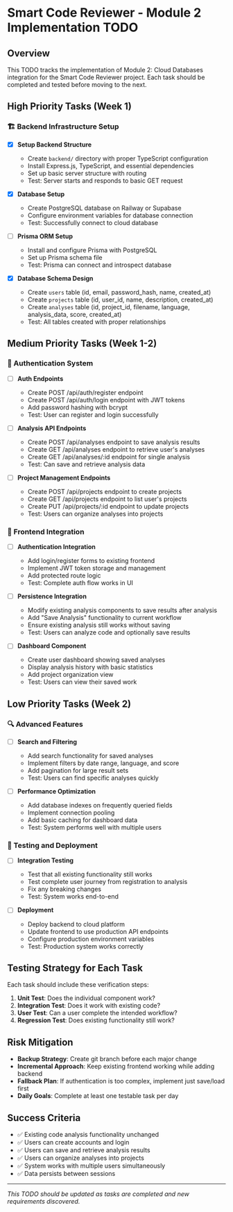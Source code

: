 # Smart Code Reviewer - Module 2 Implementation TODO

## Overview
This TODO tracks the implementation of Module 2: Cloud Databases integration for the Smart Code Reviewer project. Each task should be completed and tested before moving to the next.

## High Priority Tasks (Week 1)

### 🏗️ Backend Infrastructure Setup
- [x] **Setup Backend Structure** 
  - Create `backend/` directory with proper TypeScript configuration
  - Install Express.js, TypeScript, and essential dependencies
  - Set up basic server structure with routing
  - Test: Server starts and responds to basic GET request

- [x] **Database Setup**
  - Create PostgreSQL database on Railway or Supabase
  - Configure environment variables for database connection
  - Test: Successfully connect to cloud database
  
- [ ] **Prisma ORM Setup**
  - Install and configure Prisma with PostgreSQL
  - Set up Prisma schema file
  - Test: Prisma can connect and introspect database

- [x] **Database Schema Design**
  - Create `users` table (id, email, password_hash, name, created_at)
  - Create `projects` table (id, user_id, name, description, created_at)
  - Create `analyses` table (id, project_id, filename, language, analysis_data, score, created_at)
  - Test: All tables created with proper relationships

## Medium Priority Tasks (Week 1-2)

### 🔐 Authentication System
- [ ] **Auth Endpoints**
  - Create POST /api/auth/register endpoint
  - Create POST /api/auth/login endpoint with JWT tokens
  - Add password hashing with bcrypt
  - Test: User can register and login successfully

- [ ] **Analysis API Endpoints**
  - Create POST /api/analyses endpoint to save analysis results
  - Create GET /api/analyses endpoint to retrieve user's analyses
  - Create GET /api/analyses/:id endpoint for single analysis
  - Test: Can save and retrieve analysis data

- [ ] **Project Management Endpoints**
  - Create POST /api/projects endpoint to create projects
  - Create GET /api/projects endpoint to list user's projects
  - Create PUT /api/projects/:id endpoint to update projects
  - Test: Users can organize analyses into projects

### 🔗 Frontend Integration
- [ ] **Authentication Integration**
  - Add login/register forms to existing frontend
  - Implement JWT token storage and management
  - Add protected route logic
  - Test: Complete auth flow works in UI

- [ ] **Persistence Integration**
  - Modify existing analysis components to save results after analysis
  - Add "Save Analysis" functionality to current workflow
  - Ensure existing analysis still works without saving
  - Test: Users can analyze code and optionally save results

- [ ] **Dashboard Component**
  - Create user dashboard showing saved analyses
  - Display analysis history with basic statistics
  - Add project organization view
  - Test: Users can view their saved work

## Low Priority Tasks (Week 2)

### 🔍 Advanced Features
- [ ] **Search and Filtering**
  - Add search functionality for saved analyses
  - Implement filters by date range, language, and score
  - Add pagination for large result sets
  - Test: Users can find specific analyses quickly

- [ ] **Performance Optimization**
  - Add database indexes on frequently queried fields
  - Implement connection pooling
  - Add basic caching for dashboard data
  - Test: System performs well with multiple users

### 🚀 Testing and Deployment
- [ ] **Integration Testing**
  - Test that all existing functionality still works
  - Test complete user journey from registration to analysis
  - Fix any breaking changes
  - Test: System works end-to-end

- [ ] **Deployment**
  - Deploy backend to cloud platform
  - Update frontend to use production API endpoints
  - Configure production environment variables
  - Test: Production system works correctly

## Testing Strategy for Each Task

Each task should include these verification steps:
1. **Unit Test**: Does the individual component work?
2. **Integration Test**: Does it work with existing code?
3. **User Test**: Can a user complete the intended workflow?
4. **Regression Test**: Does existing functionality still work?

## Risk Mitigation

- **Backup Strategy**: Create git branch before each major change
- **Incremental Approach**: Keep existing frontend working while adding backend
- **Fallback Plan**: If authentication is too complex, implement just save/load first
- **Daily Goals**: Complete at least one testable task per day

## Success Criteria

- ✅ Existing code analysis functionality unchanged
- ✅ Users can create accounts and login
- ✅ Users can save and retrieve analysis results
- ✅ Users can organize analyses into projects
- ✅ System works with multiple users simultaneously
- ✅ Data persists between sessions

---
*This TODO should be updated as tasks are completed and new requirements discovered.*